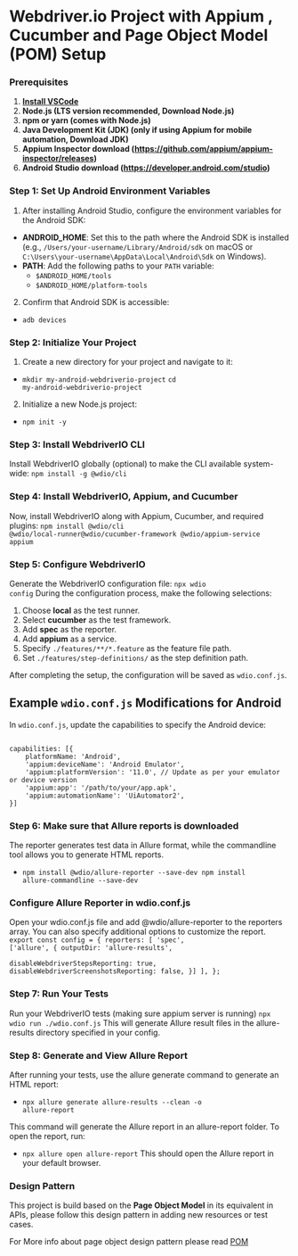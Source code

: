 # Webdriver.io Project with Appium , Cucumber and Page Object Model (POM) Setup

### Prerequisites

1. **[Install VSCode](https://code.visualstudio.com/download)**
2. **Node.js (LTS version recommended, Download Node.js)**
3. **npm or yarn (comes with Node.js)**
4. **Java Development Kit (JDK) (only if using Appium for mobile automation, Download JDK)**
5. **Appium Inspector download (https://github.com/appium/appium-inspector/releases)**
6. **Android Studio download (https://developer.android.com/studio)**
   
### Step 1: Set Up Android Environment Variables

1. After installing Android Studio, configure the environment variables for the Android SDK:

- **ANDROID_HOME**: Set this to the path where the Android SDK is installed (e.g., `/Users/your-username/Library/Android/sdk` on macOS or `C:\Users\your-username\AppData\Local\Android\Sdk` on Windows).
- **PATH**: Add the following paths to your `PATH` variable:
  - `$ANDROID_HOME/tools`
  - `$ANDROID_HOME/platform-tools`

2. Confirm that Android SDK is accessible:
  - <code>adb devices</code>

### Step 2: Initialize Your Project
1. Create a new directory for your project and navigate to it:
  - <code>mkdir my-android-webdriverio-project</code>
    <code>cd my-android-webdriverio-project</code>

2. Initialize a new Node.js project:
  - <code>npm init -y</code>

### Step 3: Install WebdriverIO CLI
Install WebdriverIO globally (optional) to make the CLI available system-wide:
<code>npm install -g @wdio/cli</code> 

### Step 4: Install WebdriverIO, Appium, and Cucumber
Now, install WebdriverIO along with Appium, Cucumber, and required plugins:
 <code>npm install @wdio/cli @wdio/local-runner@wdio/cucumber-framework @wdio/appium-service appium</code>

### Step 5: Configure WebdriverIO
Generate the WebdriverIO configuration file:
 <code>npx wdio config</code>
 During the configuration process, make the following selections:

1. Choose **local** as the test runner.
2. Select **cucumber** as the test framework.
3. Add **spec** as the reporter.
4. Add **appium** as a service.
5. Specify `./features/**/*.feature` as the feature file path.
6. Set `./features/step-definitions/` as the step definition path.

After completing the setup, the configuration will be saved as `wdio.conf.js`.

## Example `wdio.conf.js` Modifications for Android

In `wdio.conf.js`, update the capabilities to specify the Android device:

<code>
capabilities: [{
    platformName: 'Android',
    'appium:deviceName': 'Android Emulator',
    'appium:platformVersion': '11.0', // Update as per your emulator or device version
    'appium:app': '/path/to/your/app.apk',
    'appium:automationName': 'UiAutomator2',
}] </code>

### Step 6: Make sure that Allure reports is downloaded
The reporter generates test data in Allure format, while the commandline tool allows you to generate HTML reports.
- <code>npm install @wdio/allure-reporter --save-dev
npm install allure-commandline --save-dev</code>

### Configure Allure Reporter in wdio.conf.js

Open your wdio.conf.js file and add @wdio/allure-reporter to the reporters array. You can also specify additional options to customize the report.
<code>
export const config = {
    reporters: [
        'spec',
        ['allure', {
            outputDir: 'allure-results',   
            disableWebdriverStepsReporting: true,
            disableWebdriverScreenshotsReporting: false,
        }]
    ],
};</code>

### Step 7: Run Your Tests

Run your WebdriverIO tests (making sure appium server is running)
<code>npx wdio run ./wdio.conf.js</code>
This will generate Allure result files in the allure-results directory specified in your config.

### Step 8: Generate and View Allure Report
After running your tests, use the allure generate command to generate an HTML report:
- <code>npx allure generate allure-results --clean -o allure-report</code>

This command will generate the Allure report in an allure-report folder. To open the report, run:
- <code>npx allure open allure-report</code>
This should open the Allure report in your default browser.

<!-- Design Pattern -->
### Design Pattern
This project is build based on the **Page Object Model** in its equivalent in APIs, please follow this design pattern
in adding new resources or test cases.

For More info about page object design pattern please read [POM](https://www.selenium.dev/documentation/test_practices/encouraged/page_object_models/)


